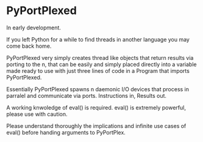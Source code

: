 # PyPortPlexed

In early development.

If you left Python for a while to find threads in another language you may come
back home.

PyPortPlexed very simply creates thread like objects that return results via porting
to the n, that can be easily and simply placed directly into a variable made ready to
use with just three lines of code in a Program that imports PyPortPlexed.

Essentially PyPortPlexed spawns n daemonic I/O devices that process in parralel
and communicate via ports. Instructions in, Results out.

A working knwoledge of eval() is required. eval() is extremely powerful, please use
with caution.

Please understand thoroughly the implications and infinite use cases of eval()
before handing arguments to PyPortPlex.
